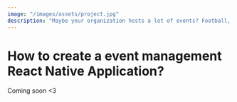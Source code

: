 ```yaml
---
image: "/images/assets/project.jpg"
description: "Maybe your organization hosts a lot of events? Football, running, bowling or any other social initiatives in your organization will quickly pile up and become difficult to keep track of. Thats why I created a simple application with notifications, dates and everything else you need to keep track of whats going on in your organization."
---
```


# How to create a event management React Native Application?

Coming soon <3

